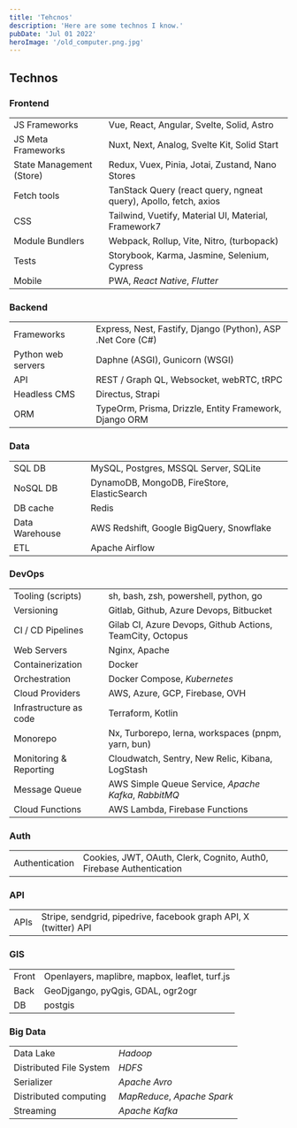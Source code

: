```yaml
---
title: 'Tehcnos'
description: 'Here are some technos I know.'
pubDate: 'Jul 01 2022'
heroImage: '/old_computer.png.jpg'
---
```


## Technos

### Frontend

|                          |                                                                  |
| ------------------------ | ---------------------------------------------------------------- |
| JS Frameworks            | Vue, React, Angular, Svelte, Solid, Astro                        |
| JS Meta Frameworks       | Nuxt, Next, Analog, Svelte Kit, Solid Start                      |
| State Management (Store) | Redux, Vuex, Pinia, Jotai, Zustand, Nano Stores                  |
| Fetch tools              | TanStack Query (react query, ngneat query), Apollo, fetch, axios |
| CSS                      | Tailwind, Vuetify, Material UI, Material, Framework7             |
| Module Bundlers          | Webpack, Rollup, Vite, Nitro, (turbopack)                        |
| Tests                    | Storybook, Karma, Jasmine, Selenium, Cypress                     |
| Mobile                   | PWA, _React Native_, _Flutter_                                   |

### Backend

|                    |                                                             |
| ------------------ | ----------------------------------------------------------- |
| Frameworks         | Express, Nest, Fastify, Django (Python), ASP .Net Core (C#) |
| Python web servers | Daphne (ASGI), Gunicorn (WSGI)                              |
| API                | REST / Graph QL, Websocket, webRTC, tRPC                    |
| Headless CMS       | Directus, Strapi                                            |
| ORM                | TypeOrm, Prisma, Drizzle, Entity Framework, Django ORM      |

### Data

|                |                                             |
| -------------- | ------------------------------------------- |
| SQL DB         | MySQL, Postgres, MSSQL Server, SQLite       |
| NoSQL DB       | DynamoDB, MongoDB, FireStore, ElasticSearch |
| DB cache       | Redis                                       |
| Data Warehouse | AWS Redshift, Google BigQuery, Snowflake    |
| ETL            | Apache Airflow                              |

### DevOps

|                        |                                                           |
| ---------------------- | --------------------------------------------------------- |
| Tooling (scripts)      | sh, bash, zsh, powershell, python, go                     |
| Versioning             | Gitlab, Github, Azure Devops, Bitbucket                   |
| CI / CD Pipelines      | Gilab CI, Azure Devops, Github Actions, TeamCity, Octopus |
| Web Servers            | Nginx, Apache                                             |
| Containerization       | Docker                                                    |
| Orchestration          | Docker Compose, _Kubernetes_                              |
| Cloud Providers        | AWS, Azure, GCP, Firebase, OVH                            |
| Infrastructure as code | Terraform, Kotlin                                         |
| Monorepo               | Nx, Turborepo, lerna, workspaces (pnpm, yarn, bun)        |
| Monitoring & Reporting | Cloudwatch, Sentry, New Relic, Kibana, LogStash           |
| Message Queue          | AWS Simple Queue Service, _Apache Kafka_, _RabbitMQ_      |
| Cloud Functions        | AWS Lambda, Firebase Functions                            |

### Auth

|                |                                                                     |
| -------------- | ------------------------------------------------------------------- |
| Authentication | Cookies, JWT, OAuth, Clerk, Cognito, Auth0, Firebase Authentication |

### API

|      |                                                                  |
| ---- | ---------------------------------------------------------------- |
| APIs | Stripe, sendgrid, pipedrive, facebook graph API, X (twitter) API |

### GIS

|       |                                                |
| ----- | ---------------------------------------------- |
| Front | Openlayers, maplibre, mapbox, leaflet, turf.js |
| Back  | GeoDjgango, pyQgis, GDAL, ogr2ogr              |
| DB    | postgis                                        |

### Big Data

|                         |                             |
| ----------------------- | --------------------------- |
| Data Lake               | _Hadoop_                    |
| Distributed File System | _HDFS_                      |
| Serializer              | _Apache Avro_               |
| Distributed computing   | _MapReduce_, _Apache Spark_ |
| Streaming               | _Apache Kafka_              |

<!-- |                  |                     |
| ---------------- | ------------------- |
| Data architecure | Lambda Architecture |
| Batch Layer      | Data Lake           |
| Serving Layer    | NoSQL               |
| Speed Layer      | NoSQL               | -->

<!-- |                   |                                                      |
| ----------------- | ---------------------------------------------------- |
| Real time         |                                                      |
| Stream processing | _Apache Storm_                                       | -->
